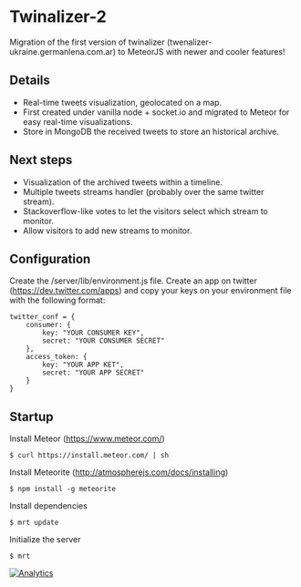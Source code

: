 Twinalizer-2
============

Migration of the first version of twinalizer (twenalizer-ukraine.germanlena.com.ar) to MeteorJS with newer and cooler features!

Details
--------

* Real-time tweets visualization, geolocated on a map.
* First created under vanilla node + socket.io and migrated to Meteor for easy real-time visualizations.
* Store in MongoDB the received tweets to store an historical archive.

Next steps
----------

* Visualization of the archived tweets  within a timeline.
* Multiple tweets streams handler (probably over the same twitter stream).
* Stackoverflow-like votes to let the visitors select which stream to monitor.
* Allow visitors to add new streams to monitor.

Configuration
-------------

Create the /server/lib/environment.js file.
Create an app on twitter (https://dev.twitter.com/apps) and copy your keys on your environment file with the following format:

```
twitter_conf = {
    consumer: {
        key: "YOUR CONSUMER KEY",
        secret: "YOUR CONSUMER SECRET"
    },
    access_token: {
        key: "YOUR APP KET",
        secret: "YOUR APP SECRET"
    }
}
```
Startup
-------

Install Meteor (https://www.meteor.com/)
```
$ curl https://install.meteor.com/ | sh
```

Install Meteorite (http://atmospherejs.com/docs/installing)
```
$ npm install -g meteorite
```

Install dependencies
```
$ mrt update
```

Initialize the server
```
$ mrt
```


[![Analytics](https://ga-beacon.appspot.com/UA-51467836-1/glena/twinalizer-2)](http://germanlena.com.ar)
